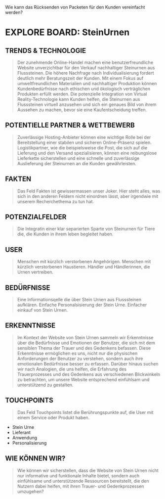 Wie kann das Rücksenden von Packeten für den Kunden vereinfacht werden?
#  EXPLORE BOARD: SteinUrnen


## TRENDS & TECHNOLOGIE
> Der zunehmende Online-Handel machen eine benutzerfreundliche Website unverzichtbar für den Verkauf nachhaltiger Steinurnen aus Flusssteinen. 
> Die höhere Nachfrage nach Individualisierung fordert deutlich mehr Beratungszeit der Kunden. 
> Mit einem Fokus auf umweltfreundlichen Materialien und nachhaltiger Produktion können Kundenbedürfnisse nach ethischen und ökologisch verträglichen Produkten erfüllt werden.
> Die potenzielle Integration von Virtual Reality-Technologie kann Kunden helfen, die Steinurnen aus Flusssteinen virtuell anzusehen und sich ein genaues Bild von ihrem Aussehen zu machen, bevor sie eine Kaufentscheidung treffen.
## POTENTIELLE PARTNER & WETTBEWERB
> Zuverlässige Hosting-Anbieter können eine wichtige Rolle bei der Bereitstellung einer stabilen und sicheren Online-Präsenz spielen.
> Logistikpartner, wie die beispielsweise die Post, die sich auf die Lieferung und den Versand spezialisieren, können eine reibungslose Lieferkette sicherstellen und eine schnelle und zuverlässige Auslieferung der Steinurnen an die Kunden gewährleisten.

## FAKTEN
> Das Feld Fakten ist gewissermassen unser Joker. Hier steht alles, was sich in den anderen Feldern nicht einordnen lässt, aber irgendwie mit unserem Recherchethema zu tun hat.

## POTENZIALFELDER
> Die Integratin einer klar separierten Sparte von Steinurnen für Tiere die, die Kunden in ihrem leben begleitet haben.
## USER
> Menschen mit kürzlich verstorbenen Angehörigen.
> Menschen mit kürzlich verstorbenen Haustieren.
> Händler und Händlerinnen, die Urnen vertreiben.

## BEDÜRFNISSE
> Eine Informationsqelle die über Stein Urnen aus Flusssteinen aufklären.
> Einfache Personalsisierung der Stein Urne.
> Einfacher einkauf von Stein Urnen.

## ERKENNTNISSE
> Im Kontext der Website von Stein Urnen sammeln wir Erkenntnisse über die Bedürfnisse und Emotionen der Benutzer, die sich mit dem sensiblen Thema der Trauer und des Gedenkens befassen. Diese Erkenntnisse ermöglichen es uns, nicht nur die physischen Anforderungen der Benutzer zu verstehen, sondern auch ihre emotionalen Bedürfnisse besser zu erfassen. Darüber hinaus suchen wir nach Analogien, die uns helfen, die Erfahrung des Trauerprozesses und des Gedenkens aus verschiedenen Blickwinkeln zu betrachten, um unsere Website entsprechend einfühlsam und unterstützend zu gestalten.

## TOUCHPOINTS
> Das Feld Touchpoints listet die Berührungspunkte auf, die User mit einem Service oder Produkt haben.
- Stein Urne
- Lieferant
- Anwendung
- Personalisierung

## WIE KÖNNEN WIR?
>Wie können wir sicherstellen, dass die Website von Stein Urnen nicht nur informative und funktionale Inhalte bietet, sondern auch einfühlsame und unterstützende Ressourcen bereitstellt, die den Nutzern dabei helfen, mit ihren Trauer- und Gedenkprozessen umzugehen?




